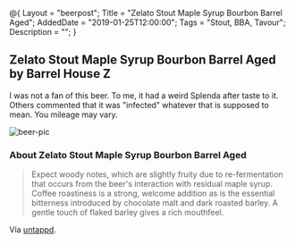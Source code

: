 @{ 
 Layout = "beerpost"; 
 Title = "Zelato Stout Maple Syrup Bourbon Barrel Aged"; 
 AddedDate = "2019-01-25T12:00:00"; 
 Tags = "Stout, BBA, Tavour"; 
 Description = ""; 
 } 
 

## Zelato Stout Maple Syrup Bourbon Barrel Aged by Barrel House Z

I was not a fan of this beer. To me, it had a weird Splenda after taste to it. Others commented that it was "infected" whatever that is supposed to mean. You mileage may vary.

![beer-pic]

### About Zelato Stout Maple Syrup Bourbon Barrel Aged

> Expect woody notes, which are slightly fruity due to re-fermentation that occurs from the beer's interaction with residual maple syrup. Coffee roastiness is a strong, welcome addition as is the essential bitterness introduced by chocolate malt and dark roasted barley. A gentle touch of flaked barley gives a rich mouthfeel.

Via [untappd][untappd-url].

[untappd-url]: <https://untappd.com/b/barrel-house-z-zelato-stout-maple-syrup-bourbon-barrel-aged/2930989>
[beer-pic]: https://jasonpowley.com/assets/img/2019-01-25-zelato-stout-maple-syrup-bourbon-barrel-aged.jpeg "Zelato Stout Maple Syrup Bourbon Barrel Aged by Barrel House Z"

